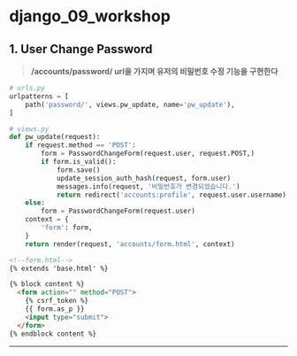 # django_09_workshop





## 1. User Change Password

> **/accounts/password/ url을 가지며 유저의 비밀번호 수정 기능을 구현한다**

```python
# urls.py
urlpatterns = [
    path('password/', views.pw_update, name='pw_update'),
]
```

```python
# views.py
def pw_update(request):
    if request.method == 'POST':
        form = PasswordChangeForm(request.user, request.POST,)
        if form.is_valid():
            form.save()
            update_session_auth_hash(request, form.user)
            messages.info(request, '비밀번호가 변경되었습니다.')
            return redirect('accounts:profile', request.user.username)
    else:
        form = PasswordChangeForm(request.user)
    context = {
        'form': form,
    }
    return render(request, 'accounts/form.html', context)
```

```html
<!--form.html-->
{% extends 'base.html' %}

{% block content %}
  <form action="" method="POST">
	{% csrf_token %}
	{{ form.as_p }}
	<input type="submit">
  </form>
{% endblock content %}
```



___

